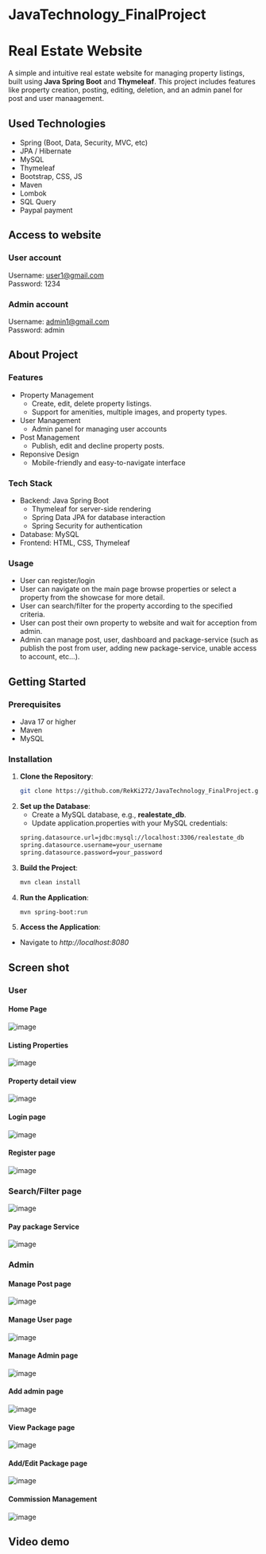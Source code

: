 # JavaTechnology_FinalProject
# Real Estate Website
A simple and intuitive real estate website for managing property listings, built using **Java Spring Boot** and **Thymeleaf**. This project includes features like property creation, posting, editing, deletion, and an admin panel for post and user manaagement.
## Used Technologies
* Spring (Boot, Data, Security, MVC, etc)
* JPA / Hibernate
* MySQL
* Thymeleaf
* Bootstrap, CSS, JS
* Maven
* Lombok
* SQL Query
* Paypal payment

## Access to website
### User account
Username: user1@gmail.com  
Password: 1234  

### Admin account
Username: admin1@gmail.com  
Password: admin

## About Project
### Features
  * Property Management
      * Create, edit, delete property listings.
      * Support for amenities, multiple images, and property types.
  * User Management
      * Admin panel for managing user accounts
  * Post Management
      * Publish, edit and decline property posts.
  * Reponsive Design
      * Mobile-friendly and easy-to-navigate interface
### Tech Stack
  * Backend: Java Spring Boot
      * Thymeleaf for server-side rendering
      * Spring Data JPA for database interaction
      * Spring Security for authentication
  * Database: MySQL
  * Frontend: HTML, CSS, Thymeleaf
### Usage
* User can register/login
* User can navigate on the main page browse properties or select a property from the showcase for more detail.
* User can search/filter for the property according to the specified criteria.
* User can post their own property to website and wait for acception from admin.
* Admin can manage post, user, dashboard and package-service (such as publish the post from user, adding new package-service, unable access to account, etc...).

## Getting Started
### Prerequisites
* Java 17 or higher
* Maven
* MySQL
### Installation
1. **Clone the Repository**:
   ```bash
   git clone https://github.com/RekKi272/JavaTechnology_FinalProject.git
2. **Set up the Database**:
   * Create a MySQL database, e.g., **realestate_db**.
   * Update application.properties with your MySQL credentials:
   ```bash
   spring.datasource.url=jdbc:mysql://localhost:3306/realestate_db
   spring.datasource.username=your_username
   spring.datasource.password=your_password
3. **Build the Project**:
   ```bash
   mvn clean install
4. **Run the Application**:
   ```bash
   mvn spring-boot:run
5. **Access the Application**:
  * Navigate to  *http://localhost:8080*
## Screen shot
### User
#### Home Page
![image](https://github.com/user-attachments/assets/3b40f84a-05b6-4341-aa6e-edb5140475b2)
#### Listing Properties
![image](https://github.com/user-attachments/assets/ce0fdca4-1e60-484d-96c4-0fde39b61fa9)
#### Property detail view
![image](https://github.com/user-attachments/assets/bf217e6d-8b01-4b7a-8861-e87c44f660ff)
#### Login page
![image](https://github.com/user-attachments/assets/16cbd3fd-f1a1-4bdc-bd37-95b168a9138d)
#### Register page
![image](https://github.com/user-attachments/assets/70eca55a-7274-4915-8eef-f1a9d9c95d87)
### Search/Filter page
![image](https://github.com/user-attachments/assets/81d84ad3-a687-4d2b-bdb2-4c9ed4e6c528)
#### Pay package Service
![image](https://github.com/user-attachments/assets/e5db8d6e-6987-4e23-8082-17cdd0bc4b14)
### Admin
#### Manage Post page
![image](https://github.com/user-attachments/assets/f3be7531-4d3f-4c88-826e-de3b7aeddd07)
#### Manage User page
![image](https://github.com/user-attachments/assets/3526b221-a153-4860-9a15-bbd1bbe7deb2)
#### Manage Admin page
![image](https://github.com/user-attachments/assets/4989ab4e-d185-46bc-bd65-64276f189de3)
#### Add admin page
![image](https://github.com/user-attachments/assets/9fc7c99e-d57c-4bc1-8f98-366f4181bac4)
#### View Package page
![image](https://github.com/user-attachments/assets/87181d28-79f4-45d1-941a-2514d3d6aa60)
#### Add/Edit Package page
![image](https://github.com/user-attachments/assets/74fdb27f-12f1-47b8-aacb-494280bec397)
#### Commission Management
![image](https://github.com/user-attachments/assets/1bdfc1bf-8d1d-44e7-8538-2aeab05688e5)

## Video demo

